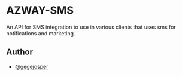 
# AZWAY-SMS

An API for SMS integration to use in various clients that uses sms for notifications and marketing.


## Author

- [@gegejosper](https://www.github.com/gegejosper)


